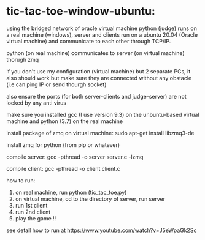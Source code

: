 # tic-tac-toe-window-ubuntu:
using the bridged network of oracle virtual machine
python (judge) runs on a real machine (windows), server and clients run on a ubuntu 20.04 (Oracle virtual machine) and communicate to each other through TCP/IP.

python (on real machine) communicates to server (on virtual machine) thorugh zmq

if you don't use my configuration (virtual machine) but 2 separate PCs, it also should work but make sure they are connected without any obstacle (i.e can ping IP or send thourgh socket)

also ensure the ports (for both server-clients and judge-server) are not locked by any anti virus

make sure you installed gcc (I use version 9.3) on the unbuntu-based virtual machine and python (3.7) on the real machine

install package of zmq on virtual machine: sudo apt-get install libzmq3-de

install zmq for python (from pip or whatever)

compile server: gcc -pthread -o server server.c -lzmq

compile client: gcc -pthread -o client client.c

how to run:
1. on real machine, run python (tic_tac_toe.py)
2. on virtual machine, cd to the directory of server, run server
3.  run 1st client
4. run 2nd client
5. play the game !!

see detail how to run at https://www.youtube.com/watch?v=J5eWpaGk2Sc

